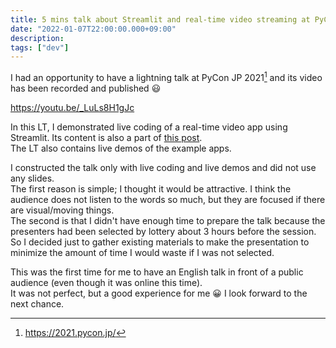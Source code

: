 ```yaml
---
title: 5 mins talk about Streamlit and real-time video streaming at PyConJP 2021
date: "2022-01-07T22:00:00.000+09:00"
description:
tags: ["dev"]
---
```


I had an opportunity to have a lightning talk at PyCon JP 2021[^1] and its video has been recorded and published 😃

[^1]: https://2021.pycon.jp/

https://youtu.be/_LuLs8H1gJc

In this LT, I demonstrated live coding of a real-time video app using Streamlit. Its content is also a part of [this post](../20211231-streamlit-webrtc-video-app-tutorial/index.md).\
The LT also contains live demos of the example apps.

I constructed the talk only with live coding and live demos and did not use any slides.\
The first reason is simple; I thought it would be attractive. I think the audience does not listen to the words so much, but they are focused if there are visual/moving things.\
The second is that I didn't have enough time to prepare the talk because the presenters had been selected by lottery about 3 hours before the session. So I decided just to gather existing materials to make the presentation to minimize the amount of time I would waste if I was not selected.

This was the first time for me to have an English talk in front of a public audience (even though it was online this time).\
It was not perfect, but a good experience for me 😀 I look forward to the next chance.
